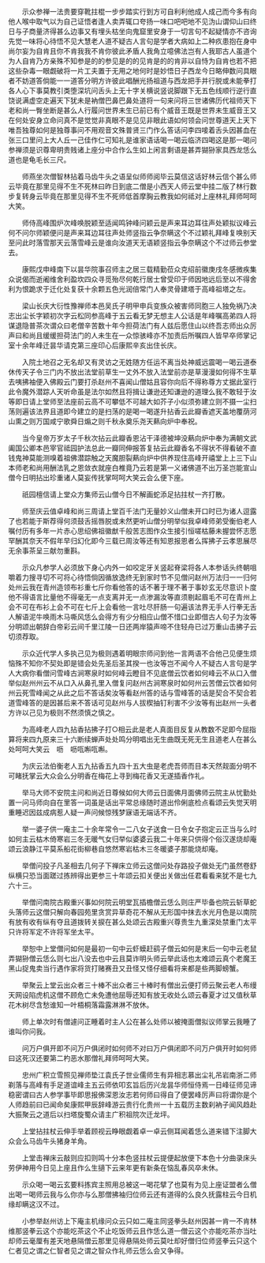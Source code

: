 <!-- { "loadSidebar": true } -->
　　示众参禅一法贵要穿靴拄棍一步步踏实行到方可自利利他成人成己而今多有向他人喉中取气以为自己证悟者逢人卖弄辄口夸扬一味口吧吧地不见沩山谓仰山曰终日与子商量济得甚么边事又有埋头枯坐向鬼窟里安身于一切言句不起疑情亦不咨询先觉一味将心待悟不见大慧老人道不疑古人言句是学者大病如上二种疚患抱在身中尚尔妄为自肯且你不肯我我不肯你彼此矛盾人我角立噫佛法岂有人我耶古人虽道个为人自肯乃方亲殊不知参是的的参见是的的见肯是的的肯非以自恃为自肯也若不把这些杂毒一眼觑破将一片工夫置于无用之地何时是妙悟日子西龙今日略伸数问具眼者不妨道答倘能一一道答分明方许彼此唱酬光扬祖道与西龙把手并行脱或未能拳打各人心下事莫教引类堕深坑问舌头上无十字关横说竖说脚跟下无五色线顺行逆行直饶说满虚空走遍天下犹未是衲僧巴鼻巴鼻处道将一句来问将三世诸佛历代祖师天下老和尚一臀坐断是甚么人行履问世界未生已前已有个威音王既是世界未生威音王又在何处安身立命问真不是觉觉非真眼不是见见非眼此语如何领会问世尊道天上天下唯吾独尊如何是独尊事问不用观音文殊普贤三门作么答话问李四唼着舌头因甚血在张三口里问上大人丘一己佳作仁可知礼是谁家语话喝一喝云临济四喝这是那一喝问参禅须是识尊卑明贵贱诸上座分中合作么生如上闲言剩语是甚弄猢狲家具西龙恁么道也是龟毛长三尺。

　　师燕坐次僧智林拈着马齿牛头之语呈似师师阅毕云莫信这话好林云信个甚么师云毕竟在那里见得不生不死林曰昨日到底二僧是小西天人师云堂中挂二版了林行数步复转身云毕竟在那里见得不生不死师低首摩胸云教我如何祗对上座林礼拜师呵呵大笑。

　　师侍高峰围炉次峰唤脱颖至适闻鸣钟峰问颖云是声来耳边耳往声处颖拟议峰云何不问尔师颖便问是声来耳边耳往声处师竖指云争奈瞒这个不过颖礼拜峰复唤别天至问此时落雪那天云落雪峰云是谁向汝道天无语颖竖指云争奈瞒这个不过师云参堂去。

　　康熙戊申峰南下以昙华院事召师主之居三载精勤莅众克绍前徽庚戌冬感微疾集众说偈而逝阇维舍利盈坎四众寻觅殆尽何乾行居士曾受印于师因地远后至以不得舍利为恨跪求于迁化处复获十余颗五色光润倍常门人奉灵骨建塔于高峰祖塔之左。

　　梁山长庆大衍性豫禅师本邑吴氏子明甲申兵变族众被害师同胞三人独免祸乃决志出尘长字颖初次字云松同参高峰于五云看无梦无想主人公话是年峰嘱高弟四人将谋退隐普茶次谓众曰老僧辛苦数十年今担荷法门有人兹后愿住山以终吾志师出众厉声曰和尚且缓缓担荷法门的人未生在一众惊骇峰亦不加责后所嘱四人皆早卒师掌记室十余年峰迁昙华请克第三座印心后康熙辛亥出住长庆。

　　入院土地召之无名却又有灵访之无姓随方任运不离当处神威远震喝一喝云道泰休传天子令三门内不放出法堂前草生一丈外不放入法堂前亦是草漫漫如何得不生草去咦拂袖便入佛殿云门要打杀赵州不喜闻山僧姑且容你向后不得称尊方丈据此室行此令魔外潜踪人天听命虽是法尔如然且将揖让谦逊还知谦逊的道理么我不敢轻于汝等即日请上堂师至法座前云高不可攀低不可越大如芥子小似须弥建立则不摄一尘扫荡则遍该法界且道即今建立的是扫荡的是喝一喝遂升拈香云此瓣香遮天盖地覆荫河山熏之则万国咸宁歌舜日煽之则千秋永奠乐尧天爇向炉中奉祝。

　　当今皇帝万岁太子千秋次拈云此瓣香恩沾干泽德被坤没爇向炉中奉为满朝文武阖国公卿本邑宰官祗园护法总此一瓣同伸报答复拈云此瓣香名不得状不得看破不直钱鬼神莫能测嗅着祖佛潜踪触之天魔胆裂爇向炉中供养现住高峰开禧堂上上三下山本师老和尚用酬法乳之恩敛衣就座白椎竟乃云若是第一义诸佛道不出万圣岂能宣山僧今日明拈出珍重诸人莫妄传抚掌呵呵大笑云会么便下座。

　　祇园檀信请上堂众方集师云山僧今日不解画蛇添足拈拄杖一齐打散。

　　师至庆云值卓峰和尚三周请上堂百千法门无量妙义山僧未开口时已为诸人逗露了也若能于斯荐得何须鼓舌摇唇脱或未然更听山僧分明举似我卓峰师弟受衡伯老人嘱付历有多年一片赤心思绍佛祖徽猷千般苦志图作众生接引恒嗟枯藤未握尝怀志愿罕酬其奈天不假年早归幻化即今三载已周汝等还有知恩报恩者么挥拂子云孝思展尽无余事茶呈三献勿重斟。

　　示众凡参学人必须放下身心内外一如咬定牙关竖起脊梁将各人本参话头终朝咀嚼着力搜寻切不可将心待悟倘因循放逸终无到家时节不见僧问赵州万法归一一归何处州云我在青州造领布衫重七斤你看他答的话不著于理不著于事妙玄无尽意识卜度他不得语言比量他不得毫无一点支离并无一点渗漏汝等直须剔起眉毛不可在青州上会不可在布衫上会不可在七斤上会看他一言吐尽肝肠一句遍该法界无手人行拳无舌人解语泥牛唤雨木马嘶风恁么会得方有少分相应山僧不惜口业即借古人句子为汝等分明颂出朝辞白帝彩云间千里江陵一日还两岸猿声啼不住轻舟已过万重山击拂子云切须荐取。

　　示众近代学人多执己见为极则遇着明眼宗师问到他一言两语不合他己见便生烦恼殊不知你不契处即是错会处先圣后圣其揆一也汝等岂不闻今人不疑古人言句是学人大病你看僧问雪峰古涧寒泉时如何峰云瞪目不见底僧云饮者如何峰云不从口入僧举似赵州州云不从口入从鼻孔里入僧复问赵州古涧寒泉时如何州云苦僧云饮者如何州云死雪峰闻之从此之后不答话矣汝等看赵州答的话与雪峰答的话是契合不契合若道雪峰答的是因甚后来不答话可见赵州与人拔楔抽钉利害不少汝等有出赵州一头者方许以己见为极则不然须慎之慎之。

　　为高峰老人四九拈香拈拂子打○相云此是老人真面目反复从教数不足即今屈指算将来四九原来三十六断续蝉声处处鸣分明唱出无生曲既无死无生且道老人在甚么处呵呵大笑云　呖　呖咓嘝咓嘝。

　　为庆云法伯衡老人五九拈香五九四十五大虫是老虎吾师而目本天然觌面分明不可睹抚掌云大众会么分明香在梅花上寻到梅花香又无遂插香作礼。

　　举马大师不安院主问和尚近日尊候如何大师云日面佛月面佛师云院主从忧勤处置一问马师向自在里答一词虽是话出平常总缘随时道出伶俐底检点看颂云失觉天明重睡迟因兹成病惹人疑一声问候惊残梦寐语无端话不齐。

　　举一婆子供一庵主二十余年常令一二八女子送食一日令女子抱定云正当与么时如何主云枯木倚寒岩三冬无暖气女归举似婆婆云我二十年来只供得个俗汉遂烧却庵颂云浪静江平莫系船花街柳巷自悠然寒岩枯木三冬暖婆子那能烧却庵。

　　举僧问投子凡圣相去几何子下禅床立师云这僧问处存路投子做处无门虽然卷舒纵横只恐当面蹉过拣辨得出更参三十年颂云扣关便出关做出任君看看来犹不是七九六十三。

　　举僧问南院古殿重兴事如何院云明堂瓦插檐僧云恁么则庄严毕备也院云斩草蛇头落师云这僧只解向春园苑里贪赏异草奇花不解从无形国中抹去水光月色是以南院有放有收有纵有夺且道拨转关捩在甚么处颂云古殿重兴尊贵生九重深处禁重门太平只许将军定不许将军坐太平。

　　举恕中上堂僧问如何是最初一句中云虾蟆赶鹞子僧云如何是末后一句中云老鼠弄猢狲僧云恁么则七出八没去也中云且莫诈明头师云举此话也太难颂云真个老魔王黑山捉鬼卖当行遇作家将货打赌赛丑又丑怪又怪仔细看将来都是些两脚螃蟹。

　　举聚云上堂云出众者三十棒不出众者三十棒时有僧出云便打师云聚云老人布缦天网设陷虎机这僧不顾危亡未免遭他屈辱还知有放无收处么颂云春夏才过又值秋草花木树尽含愁谁知一叶梧桐落霜露淋淋不放休。

　　师上单次时有僧遽问正睡着时主人公在甚么处师以被掩面僧拟议师掌云我睡了谁叫你问我。

　　问万户俱开即不问万户俱闭时如何师不对曰万户俱闭即不问万户俱开时如何师曰这死汉还要第二杓恶水那僧礼拜师呵呵大笑。

　　忠州广积立雪照见禅师垫江袁氏子世业儒师生有异相志慕出尘礼吊岩南浙二师剃落与高峰有手足道谊峰主五云师依叩玄旨后历兴龙昙华师恒侍焉一日峰征师见谛稳密谓曰古人参学事毕即思报佛深恩汝志若何师曰得自了便罢峰厉声曰将谓你是个人师趋前曰已闻命矣康熙甲辰辞峰游云贵行化贵州一十五载历主数刹衲子闻风趋赴大振聚云之道后以扫塔旋蜀众请主广积祖院次迁龙坪。

　　上堂拈拄杖云伸手举着顾视云睁眼觑着卓一卓云侧耳闻着恁么道来错下注脚大众会么马齿牛头猪身羊角。

　　上堂击禅床云敲则应扣则鸣十分本色竖拄杖云提便起放便下本色十分曲录床头劳伊神用今日见上座且作么生擿下云来年更有新条在恼乱春风卒未休。

　　示众喝一喝云玄要料拣宾主照用总被这一喝花擘了也莫有为见上座证盟者么僧出喝一喝师云我与么你亦与么那僧拂袖归位师云还有道得的么良久抚露柱云今日机缘却瞒这汉不过。

　　小参举赵州访上下庵主机缘问众云只如二庵主同竖拳头赵州因甚一肯一不肯林维那竖拳云这个亦能吃茶这个不止吃饭师云且作恁么道一僧云这个亦能吃茶亦当吐却师云毫厘有差天地悬隔僧云那里见得悬隔处师云莫吐却好僧归位师竖拳云只这个仁者见之谓之仁智者见之谓之智众作礼师云恁么会又争得。

